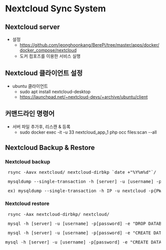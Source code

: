 # Nextcloud Sync System

## Nextcloud server
- 설정
  - https://github.com/jeonghoonkang/BerePi/tree/master/apps/docker/docker_compose/nextcloud
  - 도커 컴포즈를 이용한 서비스 실행 

## Nextcloud 클라이언트 설정
- ubuntu 클라이언트 
  - sudo apt install nextcloud-desktop
  - https://launchpad.net/~nextcloud-devs/+archive/ubuntu/client


## 커맨드라인 명령어
- 서버 파일 추가후, 리스캔 & 등록
  - sudo docker exec -it -u 33 nextcloud_app_1 php occ files:scan --all 

## Nextcloud Backup & Restore

### Nextcloud backup
<pre> rsync -Aavx nextcloud/ nextcloud-dirbkp_`date +"%Y%m%d"`/ </pre>
<pre> mysqldump --single-transaction -h [server] -u [username] -p[password] [db_name] > nextcloud-sqlbkp_`date +"%Y%m%d"`.bak </pre>
<pre> ex) mysqldump --single-transaction -h IP -u nextcloud -p{PW} nextcloud > nextcloud_sql_bk_new.bak </pre>

### Nextcloud restore
<pre> rsync -Aax nextcloud-dirbkp/ nextcloud/ </pre>
<pre> mysql -h [server] -u [username] -p[password] -e "DROP DATABASE nextcloud" </pre>
<pre> mysql -h [server] -u [username] -p[password] -e "CREATE DATABASE nextcloud" </pre>
<pre>mysql -h [server] -u [username] -p[password] -e "CREATE DATABASE nextcloud CHARACTER SET utf8mb4 COLLATE utf8mb4_general_ci"</pre>
